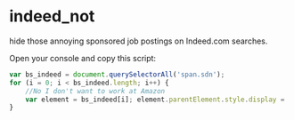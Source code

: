 # indeed_not
hide those annoying sponsored job postings on Indeed.com searches.

Open your console and copy this script:

```javascript
var bs_indeed = document.querySelectorAll('span.sdn'); 
for (i = 0; i < bs_indeed.length; i++) { 
	//No I don't want to work at Amazon
	var element = bs_indeed[i]; element.parentElement.style.display = 'none'; 
}
```
